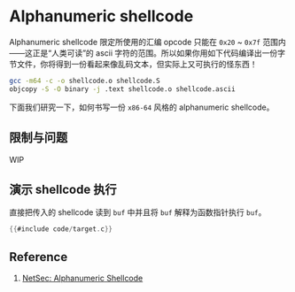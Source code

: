 # Alphanumeric shellcode

Alphanumeric shellcode 限定所使用的汇编 opcode 只能在 `0x20` ~ `0x7f` 范围内——这正是“人类可读”的 ascii 字符的范围。所以如果你用如下代码编译出一份字节文件，你将得到一份看起来像乱码文本，但实际上又可执行的怪东西！

```bash
gcc -m64 -c -o shellcode.o shellcode.S
objcopy -S -O binary -j .text shellcode.o shellcode.ascii
```

下面我们研究一下，如何书写一份 `x86-64` 风格的 alphanumeric shellcode。

## 限制与问题

WIP

## 演示 shellcode 执行

直接把传入的 shellcode 读到 `buf` 中并且将 `buf` 解释为函数指针执行 `buf`。

```c
{{#include code/target.c}}
```

## Reference

1. [NetSec: Alphanumeric Shellcode](https://nets.ec/Alphanumeric_shellcode)
